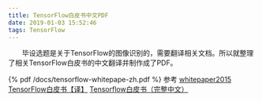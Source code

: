 ```yaml
---
title: TensorFlow白皮书中文PDF
date: 2019-01-03 15:52:46
tags: TensorFlow
---
```

　　毕设选题是关于TensorFlow的图像识别的，需要翻译相关文档。所以就整理了相关TensorFlow白皮书的中文翻译并制作成了PDF。
<!-- more --> 
{% pdf /docs/tensorflow-whitepape-zh.pdf %}
参考
[whitepaper2015](http://download.tensorflow.org/paper/whitepaper2015.pdf)
[TensorFlow白皮书【译】](https://yichihuang.github.io/2015/11/23/TensorFlowWhitePaper/)
[Tensorflow白皮书（完整中文）](http://www.studyai.com/article/680c2836)